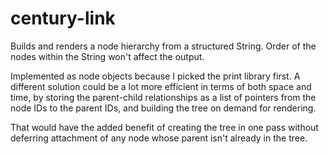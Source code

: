 # century-link
Builds and renders a node hierarchy from a structured String. Order of the nodes within the String won't affect the output.

Implemented as node objects because I picked the print library first. A different solution could be a lot more efficient in terms of both space and time, by storing the parent-child
relationships as a list of pointers from the node IDs to the parent IDs, and building the tree on demand for rendering. 

That would have the added benefit of creating the tree in one pass without deferring attachment of any node whose parent isn't already in the tree. 
